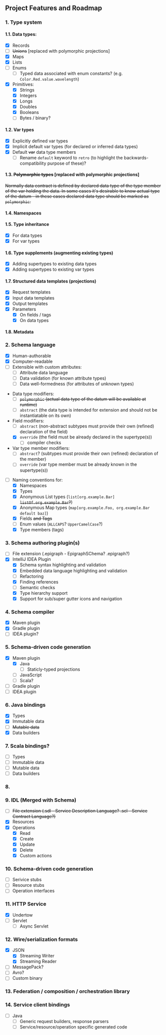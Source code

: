 ## Project Features and Roadmap

### 1. Type system

#### 1.1. Data types:
  * [x] Records
  * [ ] ~~Unions~~ [replaced with polymorphic projections]
  * [x] Maps
  * [x] Lists
  * [ ] Enums
    + [ ] Typed data associated with enum constants? (e.g. `Color.Red.value.wavelength`)
  * [x] Primitives:
    * [x] Strings
    * [x] Integers
    * [x] Longs
    * [x] Doubles
    * [x] Booleans
    * [ ] Bytes / binary?

#### 1.2. Var types
  * [x] Explicitly defined var types
  * [x] Implicit default var types (for declared or inferred data types)
  * [x] Default ~~var~~ data type members
    * [ ] Rename `default` keyword to `retro` (to highlight the backwards-compatibility purpose of these)?

#### 1.3. ~~Polymorphic types~~ [replaced with polymorphic projections]
  ~~Normally data contract is defined by declared data type of the type member of the var holding
  the data. In some cases it's desirable to know actual type of the datum - in these cases declared
  data type should be marked as `polymorphic`.~~

#### 1.4. Namespaces

#### 1.5. Type inheritance
  * [x] For data types
  * [x] For var types

#### 1.6. Type supplements (augmenting existing types)
  * [x] Adding supertypes to existing data types
  * [x] Adding supertypes to existing var types

#### 1.7. Structured data templates (projections)
  * [x] Request templates
  * [x] Input data templates
  * [x] Output templates
  * [x] Parameters
    * [x] On fields / tags
    * [x] On data types

#### 1.8. Metadata

### 2. Schema language
  * [x] Human-authorable
  * [x] Computer-readable
  * [ ] Extensible with custom attributes:
    + [ ] Attribute data language
    + [ ] Data validation (for known attribute types)
    + [ ] Data well-formedness (for attributes of unknown types)
  * Data type modifiers:
    + [ ] ~~`polymorphic` (actual data type of the datum will be available at runtime)~~
    + [ ] `abstract` (the data type is intended for extension and should not be instantiatable on its own)
  * Field modifiers:
    + [ ] `abstract` (non-abstract subtypes must provide their own (refined) declaration of the field)
    + [x] `override` (the field must be already declared in the supertype(s))
      + [ ] compiler checks
  * Var type member modifiers:
    + [ ] `abstract`? (subtypes must provide their own (refined) declaration of the member)
    + [ ] `override` (var type member must be already known in the supertype(s))
  * [ ] Naming conventions for:
    * [x] Namespaces
    * [x] Types
    * [x] Anonymous List types (`list[org.example.Bar]` ~~`listOf.org.example.Bar`?~~)
    * [x] Anonymous Map types (`map[org.example.Foo, org.example.Bar default baz]`)
    * [x] Fields ~~and Tags~~
    * [ ] Enum values (`ALLCAPS`? `UpperCamelCase`?)
    * [x] Type members (tags)

### 3. Schema authoring plugin(s)
  * [ ] File extension (.epigraph - EpigraphSChema? .epigraph?)
  * [x] IntelliJ IDEA Plugin
    * [x] Schema syntax highlighting and validation
    * [x] Embedded data language highlighting and validation
    * [ ] Refactoring
    * [x] Finding references
    * [ ] Semantic checks
    * [x] Type hierarchy support
    * [x] Support for sub/super gutter icons and navigation

### 4. Schema compiler
  * [x] Maven plugin
  * [x] Gradle plugin
  * [ ] IDEA plugin?

### 5. Schema-driven code generation
  * [x] Maven plugin
    * [x] Java
      * [ ] Staticly-typed projections 
    * [ ] JavaScript
    * [ ] Scala?
  * [ ] Gradle plugin
  * [ ] IDEA plugin

### 6. Java bindings
  * [x] Types
  * [x] Immutable data
  * [ ] ~~Mutable data~~
  * [x] Data builders

### 7. Scala bindings?
  * [ ] Types
  * [ ] Immutable data
  * [ ] Mutable data
  * [ ] Data builders

### 8.

### 9. IDL (Merged with Schema)
  * [ ] ~~File extension (.sdl - Service Description Language? .scl - Service Contract Language?)~~
  * [x] Resources
  * [x] Operations
    * [x] Read
    * [x] Create
    * [x] Update
    * [x] Delete
    * [x] Custom actions

### 10. Schema-driven code generation
  * [ ] Serivice stubs
  * [ ] Resource stubs
  * [ ] Operation interfaces

### 11. HTTP Service
  * [x] Undertow
  * [ ] Servlet
    * [ ] Async Servlet

### 12. Wire/serialization formats
  * [x] JSON
    * [x] Streaming Writer
    * [x] Streaming Reader
  * [ ] MessagePack?
  * [ ] Avro?
  * [ ] Custom binary

### 13. Federation / composition / orchestration library


### 14. Service client bindings
  * [ ] Java
    * [ ] Generic request builders, response parsers
    * [ ] Service/resource/operation specific generated code
